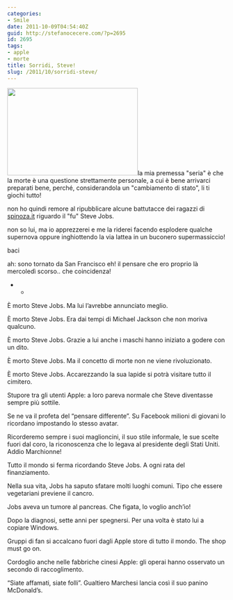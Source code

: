 ```yaml
---
categories:
- Smile
date: 2011-10-09T04:54:40Z
guid: http://stefanocecere.com/?p=2695
id: 2695
tags:
- apple
- morte
title: Sorridi, Steve!
slug: /2011/10/sorridi-steve/
---
```


<img src="http://stefanocecere.com/wp-content/uploads/sites/3/2011/10/steve.jpg" alt="" title="steve" width="300" height="201" class="alignright size-full wp-image-2697" />la mia premessa "seria" è che la morte è una questione strettamente personale, a cui è bene arrivarci preparati bene, perché, considerandola un "cambiamento di stato", li ti giochi tutto!

non ho quindi remore al ripubblicare alcune battutacce dei ragazzi di [spinoza.it](http://www.spinoza.it/2011/10/08/la-dolce-vita/) riguardo il "fu" Steve Jobs.
  
non so lui, ma io apprezzerei e me la riderei facendo esplodere qualche supernova oppure inghiottendo la via lattea in un buconero supermassiccio!
  
baci
  
ah: sono tornato da San Francisco eh! il pensare che ero proprio là mercoledì scorso.. che coincidenza!

- -

È morto Steve Jobs. Ma lui l’avrebbe annunciato meglio.

È morto Steve Jobs. Era dai tempi di Michael Jackson che non moriva qualcuno.

È morto Steve Jobs. Grazie a lui anche i maschi hanno iniziato a godere con un dito.

È morto Steve Jobs. Ma il concetto di morte non ne viene rivoluzionato.

È morto Steve Jobs. Accarezzando la sua lapide si potrà visitare tutto il cimitero.

Stupore tra gli utenti Apple: a loro pareva normale che Steve diventasse sempre più sottile.

Se ne va il profeta del “pensare differente”. Su Facebook milioni di giovani lo ricordano impostando lo stesso avatar.

Ricorderemo sempre i suoi maglioncini, il suo stile informale, le sue scelte fuori dal coro, la riconoscenza che lo legava al presidente degli Stati Uniti. Addio Marchionne!

Tutto il mondo si ferma ricordando Steve Jobs. A ogni rata del finanziamento.

Nella sua vita, Jobs ha saputo sfatare molti luoghi comuni. Tipo che essere vegetariani previene il cancro.

Jobs aveva un tumore al pancreas. Che figata, lo voglio anch’io!

Dopo la diagnosi, sette anni per spegnersi. Per una volta è stato lui a copiare Windows.

Gruppi di fan si accalcano fuori dagli Apple store di tutto il mondo. The shop must go on.

Cordoglio anche nelle fabbriche cinesi Apple: gli operai hanno osservato un secondo di raccoglimento.

“Siate affamati, siate folli”. Gualtiero Marchesi lancia così il suo panino McDonald’s.